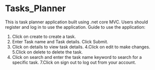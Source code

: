 # Tasks_Planner
This is task planner application built using .net core MVC. Users should register and log in to use the application. 
Guide to use the application:
1. Click on create to create a task. 
2. Enter Task name and Task details. Click Submit.
3. Click on details to view task details.
4.Click on edit to make changes.
5.Click on delete to delete the task.
6. Click on search and enter the task name keyword to search for a specific task.
7.Click on sign out to log out from your account.


